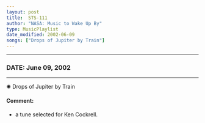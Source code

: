 ```yaml
---
layout: post
title:  STS-111
author: "NASA: Music to Wake Up By"
type: MusicPlaylist
date_modified: 2002-06-09
songs: ["Drops of Jupiter by Train"]
---
```


----
### DATE: June 09, 2002
----
✺ Drops of Jupiter by Train

#### Comment:
* a tune selected for Ken Cockrell.



<br/>
<center>
	<a target="_blank"
	   href="https://twitter.com/intent/tweet?hashtags=Space,NASA,Playlist,NASAWakeupCalls,SpaceProgram&text={{ page.author}}, '{{ page.songs.first }}' {{ page.title }}, {{ page.date | date: '%B %d, %Y' }}. {{ site.url }}{{ page.url }} @nasawakeupcalls">
	   <i class="fab fa-twitter" alt="Tweet this page" style="font-size: 1.3em;"></i>
	</a>
	&nbsp; 	<i class="fas fa-user-astronaut" style="font-size: 1.5em;"></i> &nbsp;
    <a type="amzn" search="'Drops of Jupiter by Train'" category="popular music">
        <i class="fab fa-amazon" style="font-size: 1.3em;"></i>
    </a>
</center>
